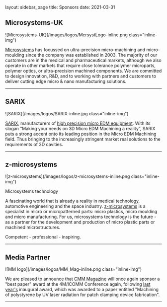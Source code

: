 layout: sidebar_page
title: Sponsors
date: 2021-03-31

##  Microsystems-UK

![Microsystems-UK](/images/logos/McrsystLogo-inline.png class="inline-img")

[Microsystems](http://www.microsystems.uk.com/) has focussed on ultra-precision micro-machining and micro-moulding since the company was established in 2003. The majority of our customers are in the medical and pharmaceutical markets, although we also operate in other markets that require close tolerance polymer microparts, polymer optics, or ultra-precision machined components. We are committed to design innovation, R&D, and to working with partners and customers to deliver cutting edge micro & nano manufacturing solutions.

-------------------

##  SARIX

![SARIX](/images/logos/SARIX-inline.jpg class="inline-img")

[SARIX](http://sarix.com/), manufacturers of [high precision micro EDM equipment](/node/75). With its slogan “Making your needs on 3D Micro EDM Machining a reality”, SARIX puts a strong accent onto its leading position in the Micro EDM Machining field. Thus bringing to the increasingly stringent market real solutions to the requirements of 3D cavities.

-------------------

##  z-microsystems

![z-microsystems](/images/logos/z-microsystems-inline.png class="inline-img")

Microsystems technology

A fascinating world that is already a reality in medical technology,
automotive engineering and the space industry. [z-microsystems](http://www.z-werkzeugbau.com) is a specialist in micro or micropatterned parts: micro plastics, micro moulding and micro manufacturing. For us, microsystems technology is the future - as a partner for the development and production of micro plastic parts or machined microstructures.

Competent - professional - inspiring.  

-------------------

##  Media Partner


![MM logo](/images/logos/MM_Mag-inline.png class="inline-img")

We are pleased to announce that [CMM Magazine](http://www.micromanu.com/x/default.html) will once again sponsor a "best paper" award at the 4M/ICOMM Conference again, following [last year's](http://www.4m-net.org/node/2775) inaugural award, which was awarded to a paper entitled "Machining of polystyrene by UV laser radiation for patch clamping device fabrication". 

-------------------
